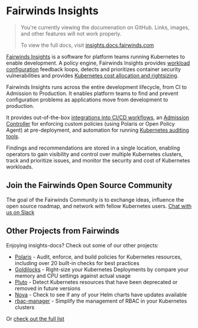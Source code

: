 # Fairwinds Insights
<blockquote class="github-only">
<p>
You're currently viewing the documenation on GitHub. Links, images,
and other features will not work properly.
</p>
<p>
To view the full docs, visit
<a href="http://insights.docs.fairwinds.com">insights.docs.fairwinds.com</a>
</p>
</blockquote>

[Fairwinds Insights](https://fairwinds.com/insights) is a software for platform teams running Kubernetes to enable development.
A policy engine, Fairwinds Insights provides [workload configuration](https://insights.docs.fairwinds.com/first-steps/getting-value/#workload-configuration)
feedback loops, detects and prioritizes container security
vulnerabilities and provides
[Kubernetes cost allocation and rightsizing](https://insights.docs.fairwinds.com/first-steps/getting-value/#cost-efficiency).

Fairwinds Insights runs across the entire development lifecycle, from CI to Admission to Production. It enables platform teams
to find and prevent configuration problems as applications move from development to production. 

It provides out-of-the-box [integrations into CI/CD workflows](https://insights.docs.fairwinds.com/features/infrastructure-as-code-scanning),
an [Admission Controller](https://insights.docs.fairwinds.com/features/admission-controller)
for enforcing custom policies (using Polaris or Open Policy Agent)
at pre-deployment, and automation for running 
[Kubernetes auditing tools](https://insights.docs.fairwinds.com/features/in-cluster-scanning). 

Findings and recommendations are stored in a single location, enabling operators to gain visibility and control
over multiple Kubernetes clusters, track and prioritize issues, and monitor the security and cost of Kubernetes workloads.


<!-- Begin boilerplate -->
## Join the Fairwinds Open Source Community

The goal of the Fairwinds Community is to exchange ideas, influence the open source roadmap,
and network with fellow Kubernetes users.
[Chat with us on Slack](https://join.slack.com/t/fairwindscommunity/shared_invite/zt-2na8gtwb4-DGQ4qgmQbczQyB2NlFlYQQ)

## Other Projects from Fairwinds

Enjoying insights-docs? Check out some of our other projects:
* [Polaris](https://github.com/FairwindsOps/Polaris) - Audit, enforce, and build policies for Kubernetes resources, including over 20 built-in checks for best practices
* [Goldilocks](https://github.com/FairwindsOps/Goldilocks) - Right-size your Kubernetes Deployments by compare your memory and CPU settings against actual usage
* [Pluto](https://github.com/FairwindsOps/Pluto) - Detect Kubernetes resources that have been deprecated or removed in future versions
* [Nova](https://github.com/FairwindsOps/Nova) - Check to see if any of your Helm charts have updates available
* [rbac-manager](https://github.com/FairwindsOps/rbac-manager) - Simplify the management of RBAC in your Kubernetes clusters

Or [check out the full list](https://www.fairwinds.com/open-source-software?utm_source=insights-docs&utm_medium=insights-docs&utm_campaign=insights-docs)

